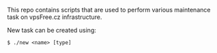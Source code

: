This repo contains scripts that are used to perform various maintenance task
on vpsFree.cz infrastructure.

New task can be created using:

    $ ./new <name> [type]
